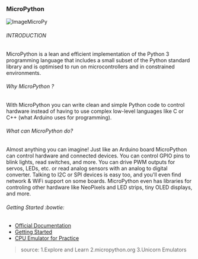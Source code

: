 ### MicroPython


![ImageMicroPy](https://upload.wikimedia.org/wikipedia/commons/4/4e/Micropython-logo.svg)

###### INTRODUCTION

MicroPython is a lean and efficient implementation of the Python 3 programming language that includes a small subset of the Python standard library and is optimised to run on microcontrollers and in constrained environments. 

###### Why MicroPython ?

 With MicroPython you can write clean and simple Python code to control hardware instead of having to use complex low-level languages like C or C++ (what Arduino uses for programming).

###### What can MicroPython do?

Almost anything you can imagine!  Just like an Arduino board MicroPython can control hardware and connected devices.  You can control GPIO pins to blink lights, read switches, and more.  You can drive PWM outputs for servos, LEDs, etc. or read analog sensors with an analog to digital converter.  Talking to I2C or SPI devices is easy too, and you'll even find network & WiFi support on some boards.  MicroPython even has libraries for controling other hardware like NeoPixels and LED strips, tiny OLED displays, and more.

###### Getting Started :bowtie:

- [Official Documentation](http://docs.micropython.org/en/latest/)
- [Getting Started](https://www.youtube.com/watch?v=BuJ3j3wohrw&list=PL6GW05BfqWIebMtGTSzrafZi2HWORxzu0)
- [CPU Emulator for Practice](https://micropython.org/unicorn/)


> source:   1.Explore and Learn
>           2.micropython.org
>           3.Unicorn Emulators
